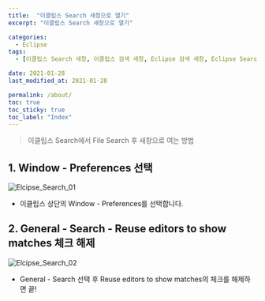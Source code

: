 ```yaml
---
title:  "이클립스 Search 새창으로 열기"
excerpt: "이클립스 Search 새창으로 열기"

categories:
  - Eclipse
tags:
  - [이클립스 Search 새창, 이클립스 검색 새창, Eclipse 검색 새창, Eclipse Search 새창, 이클립스, Eclipse, 검색, Search, 새창, NewTab]

date: 2021-01-28
last_modified_at: 2021-01-28

permalink: /about/
toc: true
toc_sticky: true
toc_label: "Index"
---
```

> 이클립스 Search에서 File Search 후 새창으로 여는 방법

## 1.  Window - Preferences 선택

![Elcipse_Search_01](https://user-images.githubusercontent.com/94930976/151246868-95912b9d-3e13-4184-a8ed-b33c1c687944.png)
* 이클립스 상단의 Window - Preferences를 선택합니다.

## 2. General - Search - Reuse editors to show matches 체크 해제  
 

![Elcipse_Search_02](https://user-images.githubusercontent.com/94930976/151248078-ecc22de5-f615-465a-9f10-87e5f2e63c7f.png)
* General - Search 선택 후 Reuse editors to show matches의 체크를 해제하면 끝!
